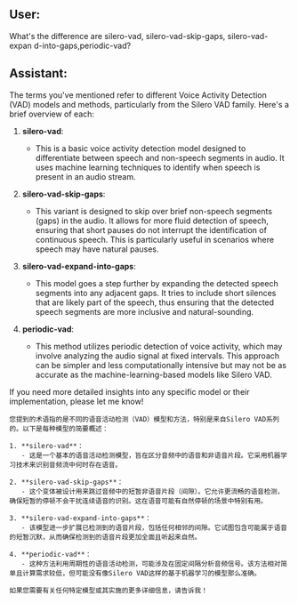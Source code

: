 ## User:

What's the difference are silero-vad, silero-vad-skip-gaps, silero-vad-expan d-into-gaps,periodic-vad?

## Assistant:

The terms you've mentioned refer to different Voice Activity Detection (VAD) models and methods, particularly from the Silero VAD family. Here's a brief overview of each:

1. **silero-vad**: 
   - This is a basic voice activity detection model designed to differentiate between speech and non-speech segments in audio. It uses machine learning techniques to identify when speech is present in an audio stream.

2. **silero-vad-skip-gaps**: 
   - This variant is designed to skip over brief non-speech segments (gaps) in the audio. It allows for more fluid detection of speech, ensuring that short pauses do not interrupt the identification of continuous speech. This is particularly useful in scenarios where speech may have natural pauses.

3. **silero-vad-expand-into-gaps**: 
   - This model goes a step further by expanding the detected speech segments into any adjacent gaps. It tries to include short silences that are likely part of the speech, thus ensuring that the detected speech segments are more inclusive and natural-sounding.

4. **periodic-vad**: 
   - This method utilizes periodic detection of voice activity, which may involve analyzing the audio signal at fixed intervals. This approach can be simpler and less computationally intensive but may not be as accurate as the machine-learning-based models like Silero VAD.

If you need more detailed insights into any specific model or their implementation, please let me know!

```
您提到的术语指的是不同的语音活动检测（VAD）模型和方法，特别是来自Silero VAD系列的。以下是每种模型的简要概述：

1. **silero-vad**：
   - 这是一个基本的语音活动检测模型，旨在区分音频中的语音和非语音片段。它采用机器学习技术来识别音频流中何时存在语音。

2. **silero-vad-skip-gaps**：
   - 这个变体被设计用来跳过音频中的短暂非语音片段（间隙）。它允许更流畅的语音检测，确保短暂的停顿不会干扰连续语音的识别。这在语音可能有自然停顿的场景中特别有用。

3. **silero-vad-expand-into-gaps**：
   - 该模型进一步扩展已检测到的语音片段，包括任何相邻的间隙。它试图包含可能属于语音的短暂沉默，从而确保检测到的语音片段更加全面且听起来自然。

4. **periodic-vad**：
   - 这种方法利用周期性的语音活动检测，可能涉及在固定间隔分析音频信号。该方法相对简单且计算需求较低，但可能没有像Silero VAD这样的基于机器学习的模型那么准确。

如果您需要有关任何特定模型或其实施的更多详细信息，请告诉我！
```
